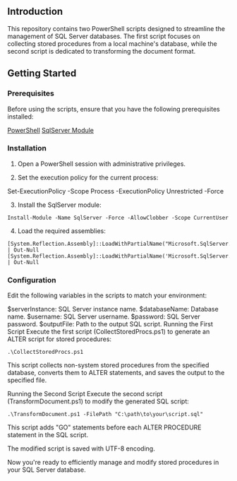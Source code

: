 ## Introduction

This repository contains two PowerShell scripts designed to streamline the management of SQL Server databases. The first script focuses on collecting stored procedures from a local machine's database, while the second script is dedicated to transforming the document format.

## Getting Started

### Prerequisites
Before using the scripts, ensure that you have the following prerequisites installed:

[PowerShell](https://learn.microsoft.com/en-us/powershell/scripting/install/installing-powershell?view=powershell-7.4)
[SqlServer Module](https://learn.microsoft.com/en-us/sql/powershell/download-sql-server-ps-module?view=sql-server-ver16)

### Installation
1. Open a PowerShell session with administrative privileges.

2. Set the execution policy for the current process:

Set-ExecutionPolicy -Scope Process -ExecutionPolicy Unrestricted -Force

3. Install the SqlServer module:
```
Install-Module -Name SqlServer -Force -AllowClobber -Scope CurrentUser
```
4. Load the required assemblies:
```
[System.Reflection.Assembly]::LoadWithPartialName("Microsoft.SqlServer.ConnectionInfo") | Out-Null
[System.Reflection.Assembly]::LoadWithPartialName('Microsoft.SqlServer.SMO') | Out-Null
```

### Configuration
Edit the following variables in the scripts to match your environment:

$serverInstance: SQL Server instance name.
$databaseName: Database name.
$username: SQL Server username.
$password: SQL Server password.
$outputFile: Path to the output SQL script.
Running the First Script
Execute the first script (CollectStoredProcs.ps1) to generate an ALTER script for stored procedures:
```
.\CollectStoredProcs.ps1
```
This script collects non-system stored procedures from the specified database, converts them to ALTER statements, and saves the output to the specified file.

Running the Second Script
Execute the second script (TransformDocument.ps1) to modify the generated SQL script:
```
.\TransformDocument.ps1 -FilePath "C:\path\to\your\script.sql"
```

This script adds "GO" statements before each ALTER PROCEDURE statement in the SQL script.

The modified script is saved with UTF-8 encoding.

Now you're ready to efficiently manage and modify stored procedures in your SQL Server database.